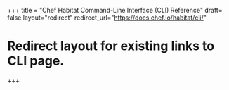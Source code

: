 +++
title = "Chef Habitat Command-Line Interface (CLI) Reference"
draft= false
layout="redirect"
redirect_url="https://docs.chef.io/habitat/cli/"
# Redirect layout for existing links to CLI page.
+++
